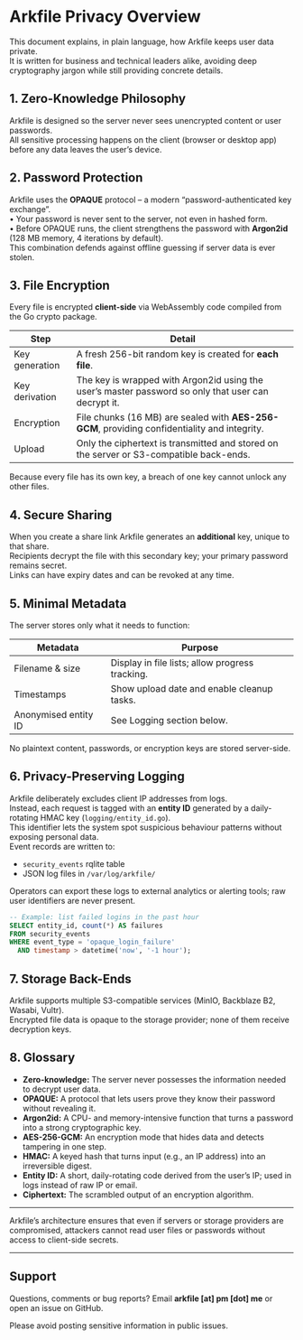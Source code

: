 # Arkfile Privacy Overview

This document explains, in plain language, how Arkfile keeps user data private.  
It is written for business and technical leaders alike, avoiding deep cryptography jargon while still providing concrete details.

## 1. Zero-Knowledge Philosophy

Arkfile is designed so the server never sees unencrypted content or user passwords.  
All sensitive processing happens on the client (browser or desktop app) before any data leaves the user’s device.

## 2. Password Protection

Arkfile uses the **OPAQUE** protocol – a modern “password-authenticated key exchange”.  
• Your password is never sent to the server, not even in hashed form.  
• Before OPAQUE runs, the client strengthens the password with **Argon2id** (128 MB memory, 4 iterations by default).  
This combination defends against offline guessing if server data is ever stolen.

## 3. File Encryption

Every file is encrypted **client-side** via WebAssembly code compiled from the Go crypto package.

| Step | Detail |
|------|--------|
| Key generation | A fresh 256-bit random key is created for **each file**. |
| Key derivation | The key is wrapped with Argon2id using the user’s master password so only that user can decrypt it. |
| Encryption | File chunks (16 MB) are sealed with **AES-256-GCM**, providing confidentiality and integrity. |
| Upload | Only the ciphertext is transmitted and stored on the server or S3-compatible back-ends. |

Because every file has its own key, a breach of one key cannot unlock any other files.

## 4. Secure Sharing

When you create a share link Arkfile generates an **additional** key, unique to that share.  
Recipients decrypt the file with this secondary key; your primary password remains secret.  
Links can have expiry dates and can be revoked at any time.

## 5. Minimal Metadata

The server stores only what it needs to function:

| Metadata | Purpose |
|----------|---------|
| Filename & size | Display in file lists; allow progress tracking. |
| Timestamps | Show upload date and enable cleanup tasks. |
| Anonymised entity ID | See Logging section below. |

No plaintext content, passwords, or encryption keys are stored server-side.

## 6. Privacy-Preserving Logging

Arkfile deliberately excludes client IP addresses from logs.  
Instead, each request is tagged with an **entity ID** generated by a daily-rotating HMAC key (`logging/entity_id.go`).  
This identifier lets the system spot suspicious behaviour patterns without exposing personal data.  
Event records are written to:

* `security_events` rqlite table  
* JSON log files in `/var/log/arkfile/`

Operators can export these logs to external analytics or alerting tools; raw user identifiers are never present.

```sql
-- Example: list failed logins in the past hour
SELECT entity_id, count(*) AS failures
FROM security_events
WHERE event_type = 'opaque_login_failure'
  AND timestamp > datetime('now', '-1 hour');
```

## 7. Storage Back-Ends

Arkfile supports multiple S3-compatible services (MinIO, Backblaze B2, Wasabi, Vultr).  
Encrypted file data is opaque to the storage provider; none of them receive decryption keys.

## 8. Glossary

- **Zero-knowledge:** The server never possesses the information needed to decrypt user data.
- **OPAQUE:** A protocol that lets users prove they know their password without revealing it.
- **Argon2id:** A CPU- and memory-intensive function that turns a password into a strong cryptographic key.
- **AES-256-GCM:** An encryption mode that hides data and detects tampering in one step.
- **HMAC:** A keyed hash that turns input (e.g., an IP address) into an irreversible digest.
- **Entity ID:** A short, daily-rotating code derived from the user’s IP; used in logs instead of raw IP or email.
- **Ciphertext:** The scrambled output of an encryption algorithm.

---

Arkfile’s architecture ensures that even if servers or storage providers are compromised, attackers cannot read user files or passwords without access to client-side secrets.

---

## Support

Questions, comments or bug reports? Email **arkfile [at] pm [dot] me** or open an issue on GitHub.  

Please avoid posting sensitive information in public issues.
